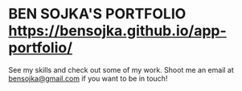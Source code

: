 # BEN SOJKA'S PORTFOLIO https://bensojka.github.io/app-portfolio/
See my skills and check out some of my work. Shoot me an email at bensojka@gmail.com if you want to be in touch!
